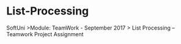 # List-Processing
SoftUni >Module: TeamWork - September 2017 > List Processing – Teamwork Project Assignment
